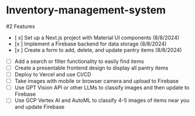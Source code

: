# Inventory-management-system

#2 Features
- [ x] Set up a Next.js project with Material UI components (8/8/2024)
- [x ] Implement a Firebase backend for data storage (8/8/2024)
- [x ] Create a form to add, delete, and update pantry items (8/8/2024)
- [ ] Add a search or filter functionality to easily find items
- [ ] Create a presentable frontend design to display all pantry items
- [ ] Deploy to Vercel and use CI/CD
- [ ] Take images with mobile or browser camera and upload to Firebase
- [ ] Use GPT Vision API or other LLMs to classify images and then update to Firebase
- [ ] Use GCP Vertex AI and AutoML to classify 4-5 images of items near you and update Firebase